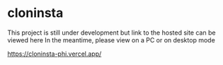 # cloninsta


This project is still under development but link to the hosted site can be viewed here
In the meantime, please view on a PC or on desktop mode

https://cloninsta-phi.vercel.app/
